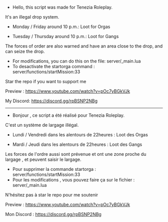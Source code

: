 - Hello, this script was made for Tenezia Roleplay.

It's an illegal drop system.

 - Monday / Friday around 10 p.m.: Loot for Orgas

 - Tuesday / Thursday around 10 p.m.: Loot for Gangs

The forces of order are also warned and have an area close to the drop, and can seize the drop.

- For modifications, you can do this on the file: server/_main.lua
- To desactivate the startorga command : server/functions/startMission:33

Star the repo if you want to support me

Preview : https://www.youtube.com/watch?v=pOc7yBGkVJk

My Discord: https://discord.gg/rpBSNP2NBg

-------------------------------------------------

- Bonjour , ce script a été réalisé pour Tenezia Roleplay.

C'est un système de largage illégal.

- Lundi / Vendredi dans les alentours de 22heures : Loot des Orgas

-  Mardi / Jeudi dans les alentours de 22heures : Loot des Gangs

Les forces de l'ordre aussi sont prévenue et ont une zone proche du largage , et peuvent saisir le largage.

- Pour supprimer la commande startorga : server/functions/startMission:33
- Pour les modifications , vous pouvez faire ça sur le fichier : server/_main.lua

N'hésitez pas à star le repo pour me soutenir

Preview : https://www.youtube.com/watch?v=pOc7yBGkVJk

Mon Discord : https://discord.gg/rpBSNP2NBg
